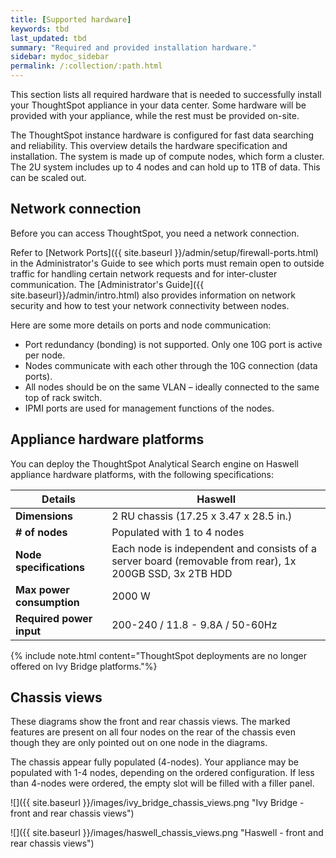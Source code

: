 ```yaml
---
title: [Supported hardware]
keywords: tbd
last_updated: tbd
summary: "Required and provided installation hardware."
sidebar: mydoc_sidebar
permalink: /:collection/:path.html
---
```


This section lists all required hardware that is needed to successfully install
your ThoughtSpot appliance in your data center. Some hardware will be provided
with your appliance, while the rest must be provided on-site.

The ThoughtSpot instance hardware is configured for fast data searching and
reliability. This overview details the hardware specification and installation.
The system is made up of compute nodes, which form a cluster. The 2U system
includes up to 4 nodes and can hold up to 1TB of data. This can be scaled out.

## Network connection

Before you can access ThoughtSpot, you need a network connection.

Refer to [Network Ports]({{ site.baseurl }}/admin/setup/firewall-ports.html) in
the Administrator's Guide to see which ports must remain open to outside traffic
for handling certain network requests and for inter-cluster communication. The
[Administrator's Guide]({{ site.baseurl}}/admin/intro.html) also provides
information on network security and how to test your network connectivity
between nodes.

Here are some more details on ports and node communication:

-   Port redundancy (bonding) is not supported. Only one 10G port is active per node.
-   Nodes communicate with each other through the 10G connection (data ports).
-   All nodes should be on the same VLAN – ideally connected to the same top of rack switch.
-   IPMI ports are used for management functions of the nodes.


## Appliance hardware platforms

You can deploy the ThoughtSpot Analytical Search engine on Haswell appliance
hardware platforms, with the following specifications:

|Details                    |  Haswell|
|-------                    | ------- |
|**Dimensions**             |  2 RU chassis (17.25 x 3.47 x 28.5 in.)|
|**\# of nodes**            |  Populated with 1 to 4 nodes                                      |
|**Node specifications**    |Each node is independent and consists of a server board (removable from rear), 1x 200GB SSD, 3x 2TB HDD|
|**Max power consumption**  |2000 W|
|**Required power input**   |200-240 / 11.8 - 9.8A / 50-60Hz|

{% include note.html content="ThoughtSpot deployments are no longer offered on Ivy Bridge platforms."%}

## Chassis views

These diagrams show the front and rear chassis views. The marked features are
present on all four nodes on the rear of the chassis even though they are only
pointed out on one node in the diagrams.

The chassis appear fully populated (4-nodes). Your appliance may be populated
with 1-4 nodes, depending on the ordered configuration. If less than 4-nodes
were ordered, the empty slot will be filled with a filler panel.

 ![]({{ site.baseurl }}/images/ivy_bridge_chassis_views.png "Ivy Bridge - front and rear chassis views")

 ![]({{ site.baseurl }}/images/haswell_chassis_views.png "Haswell - front and rear chassis views")
